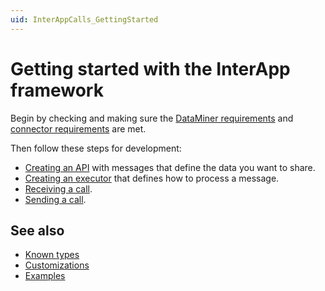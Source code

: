 ```yaml
---
uid: InterAppCalls_GettingStarted
---
```


# Getting started with the InterApp framework

Begin by checking and making sure the [DataMiner requirements](xref:InterAppCalls_Introduction#dataminer-requirements) and [connector requirements](xref:InterAppCalls_Introduction#connector-requirements) are met.

Then follow these steps for development:

- [Creating an API](xref:InterAppCalls_GettingStarted_CreatingApi) with messages that define the data you want to share.
- [Creating an executor](xref:InterAppCalls_GettingStarted_CreatingExecutor) that defines how to process a message.
- [Receiving a call](xref:InterAppCalls_GettingStarted_ReceivingCall).
- [Sending a call](xref:InterAppCalls_GettingStarted_SendingCall).

## See also

- [Known types](xref:InterAppCalls_KnownTypes)
- [Customizations](xref:InterAppCalls_Customizations)
- [Examples](xref:InterAppcalls_Examples)
